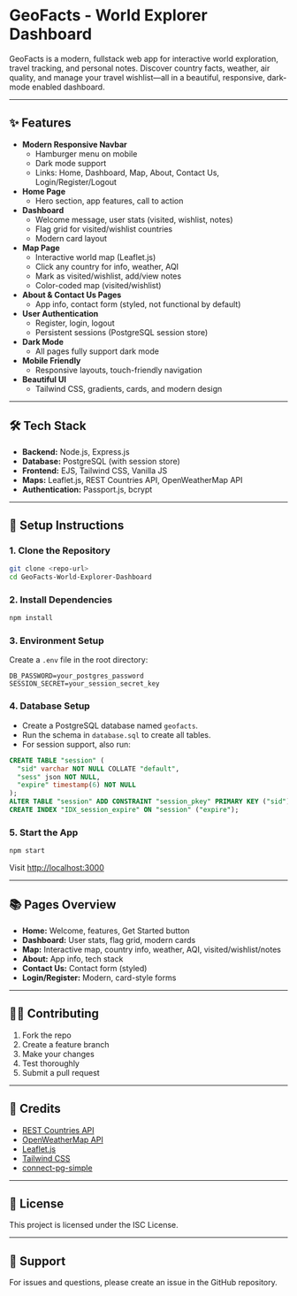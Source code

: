 # GeoFacts - World Explorer Dashboard

GeoFacts is a modern, fullstack web app for interactive world exploration, travel tracking, and personal notes. Discover country facts, weather, air quality, and manage your travel wishlist—all in a beautiful, responsive, dark-mode enabled dashboard.

---

## ✨ Features

- **Modern Responsive Navbar**
  - Hamburger menu on mobile
  - Dark mode support
  - Links: Home, Dashboard, Map, About, Contact Us, Login/Register/Logout
- **Home Page**
  - Hero section, app features, call to action
- **Dashboard**
  - Welcome message, user stats (visited, wishlist, notes)
  - Flag grid for visited/wishlist countries
  - Modern card layout
- **Map Page**
  - Interactive world map (Leaflet.js)
  - Click any country for info, weather, AQI
  - Mark as visited/wishlist, add/view notes
  - Color-coded map (visited/wishlist)
- **About & Contact Us Pages**
  - App info, contact form (styled, not functional by default)
- **User Authentication**
  - Register, login, logout
  - Persistent sessions (PostgreSQL session store)
- **Dark Mode**
  - All pages fully support dark mode
- **Mobile Friendly**
  - Responsive layouts, touch-friendly navigation
- **Beautiful UI**
  - Tailwind CSS, gradients, cards, and modern design

---

## 🛠️ Tech Stack
- **Backend:** Node.js, Express.js
- **Database:** PostgreSQL (with session store)
- **Frontend:** EJS, Tailwind CSS, Vanilla JS
- **Maps:** Leaflet.js, REST Countries API, OpenWeatherMap API
- **Authentication:** Passport.js, bcrypt

---

## 🚀 Setup Instructions

### 1. Clone the Repository
```bash
git clone <repo-url>
cd GeoFacts-World-Explorer-Dashboard
```

### 2. Install Dependencies
```bash
npm install
```

### 3. Environment Setup
Create a `.env` file in the root directory:
```
DB_PASSWORD=your_postgres_password
SESSION_SECRET=your_session_secret_key
```

### 4. Database Setup
- Create a PostgreSQL database named `geofacts`.
- Run the schema in `database.sql` to create all tables.
- For session support, also run:
```sql
CREATE TABLE "session" (
  "sid" varchar NOT NULL COLLATE "default",
  "sess" json NOT NULL,
  "expire" timestamp(6) NOT NULL
);
ALTER TABLE "session" ADD CONSTRAINT "session_pkey" PRIMARY KEY ("sid");
CREATE INDEX "IDX_session_expire" ON "session" ("expire");
```

### 5. Start the App
```bash
npm start
```
Visit [http://localhost:3000](http://localhost:3000)

---

## 📚 Pages Overview
- **Home:** Welcome, features, Get Started button
- **Dashboard:** User stats, flag grid, modern cards
- **Map:** Interactive map, country info, weather, AQI, visited/wishlist/notes
- **About:** App info, tech stack
- **Contact Us:** Contact form (styled)
- **Login/Register:** Modern, card-style forms

---

## 🧑‍💻 Contributing
1. Fork the repo
2. Create a feature branch
3. Make your changes
4. Test thoroughly
5. Submit a pull request

---

## 🙏 Credits
- [REST Countries API](https://restcountries.com/)
- [OpenWeatherMap API](https://openweathermap.org/)
- [Leaflet.js](https://leafletjs.com/)
- [Tailwind CSS](https://tailwindcss.com/)
- [connect-pg-simple](https://www.npmjs.com/package/connect-pg-simple)

---

## 📄 License
This project is licensed under the ISC License.

---

## 💬 Support
For issues and questions, please create an issue in the GitHub repository. 
